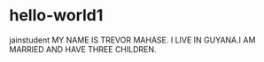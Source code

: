 # hello-world1
jainstudent 
MY NAME IS TREVOR MAHASE. I LIVE IN GUYANA.I AM MARRIED AND HAVE THREE CHILDREN.
